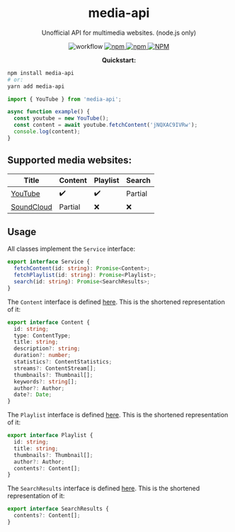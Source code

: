 <h1 align="center">media-api</h1>

<p align="center">
Unofficial API for multimedia websites. (node.js only)
</p>

<p align="center">
<img alt="workflow" src="https://img.shields.io/github/workflow/status/mat-sz/media-api/Node.js%20CI%20(yarn)">
<a href="https://npmjs.com/package/media-api">
<img alt="npm" src="https://img.shields.io/npm/v/media-api">
<img alt="npm" src="https://img.shields.io/npm/dw/media-api">
<img alt="NPM" src="https://img.shields.io/npm/l/media-api">
</a>
</p>

<p align="center">
<strong>Quickstart:</strong>
</p>

```sh
npm install media-api
# or:
yarn add media-api
```

```ts
import { YouTube } from 'media-api';

async function example() {
  const youtube = new YouTube();
  const content = await youtube.fetchContent('jNQXAC9IVRw');
  console.log(content);
}
```

## Supported media websites:

| Title                                | Content | Playlist | Search  |
| ------------------------------------ | ------- | -------- | ------- |
| [YouTube](https://youtube.com)       | ✔️      | ✔️       | Partial |
| [SoundCloud](https://soundcloud.com) | Partial | ❌       | ❌      |

## Usage

All classes implement the `Service` interface:

```ts
export interface Service {
  fetchContent(id: string): Promise<Content>;
  fetchPlaylist(id: string): Promise<Playlist>;
  search(id: string): Promise<SearchResults>;
}
```

The `Content` interface is defined [here](https://github.com/mat-sz/media-api/blob/master/src/types/Content.ts). This is the shortened representation of it:

```ts
export interface Content {
  id: string;
  type: ContentType;
  title: string;
  description?: string;
  duration?: number;
  statistics?: ContentStatistics;
  streams?: ContentStream[];
  thumbnails?: Thumbnail[];
  keywords?: string[];
  author?: Author;
  date?: Date;
}
```

The `Playlist` interface is defined [here](https://github.com/mat-sz/media-api/blob/master/src/types/Playlist.ts). This is the shortened representation of it:

```ts
export interface Playlist {
  id: string;
  title: string;
  thumbnails?: Thumbnail[];
  author?: Author;
  contents?: Content[];
}
```

The `SearchResults` interface is defined [here](https://github.com/mat-sz/media-api/blob/master/src/types/SearchResults.ts). This is the shortened representation of it:

```ts
export interface SearchResults {
  contents?: Content[];
}
```
